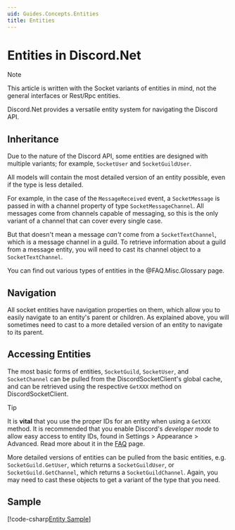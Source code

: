 ```yaml
---
uid: Guides.Concepts.Entities
title: Entities
---
```


# Entities in Discord.Net

> [!NOTE]
> This article is written with the Socket variants of entities in mind,
> not the general interfaces or Rest/Rpc entities.

Discord.Net provides a versatile entity system for navigating the
Discord API.

## Inheritance

Due to the nature of the Discord API, some entities are designed with
multiple variants; for example, `SocketUser` and `SocketGuildUser`.

All models will contain the most detailed version of an entity
possible, even if the type is less detailed.

For example, in the case of the `MessageReceived` event, a
`SocketMessage` is passed in with a channel property of type
`SocketMessageChannel`. All messages come from channels capable of
messaging, so this is the only variant of a channel that can cover
every single case.

But that doesn't mean a message _can't_ come from a
`SocketTextChannel`, which is a message channel in a guild. To
retrieve information about a guild from a message entity, you will
need to cast its channel object to a `SocketTextChannel`.

You can find out various types of entities in the @FAQ.Misc.Glossary
page.

## Navigation

All socket entities have navigation properties on them, which allow
you to easily navigate to an entity's parent or children. As explained
above, you will sometimes need to cast to a more detailed version of
an entity to navigate to its parent.

## Accessing Entities

The most basic forms of entities, `SocketGuild`, `SocketUser`, and
`SocketChannel` can be pulled from the DiscordSocketClient's global
cache, and can be retrieved using the respective `GetXXX` method on
DiscordSocketClient.

> [!TIP]
> It is **vital** that you use the proper IDs for an entity when using
> a `GetXXX` method. It is recommended that you enable Discord's
> _developer mode_ to allow easy access to entity IDs, found in
> Settings > Appearance > Advanced. Read more about it in the
> [FAQ](xref:FAQ.Basics.GetStarted) page.

More detailed versions of entities can be pulled from the basic
entities, e.g. `SocketGuild.GetUser`, which returns a
`SocketGuildUser`, or `SocketGuild.GetChannel`, which returns a
`SocketGuildChannel`. Again, you may need to cast these objects to get
a variant of the type that you need.

## Sample

[!code-csharp[Entity Sample](samples/entities.cs)]